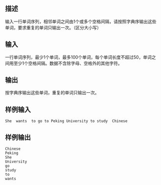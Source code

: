 ## 描述


输入一行单词序列，相邻单词之间由1个或多个空格间隔，请按照字典序输出这些单词，要求重复的单词只输出一次。（区分大小写）

## 输入


一行单词序列，最少1个单词，最多100个单词，每个单词长度不超过50，单词之间用至少1个空格间隔。数据不含除字母、空格外的其他字符。

## 输出


按字典序输出这些单词，重复的单词只输出一次。

## 样例输入


```
She  wants  to go to Peking University to study  Chinese
```


## 样例输出


```
Chinese
Peking
She
University
go
study
to
wants
```


